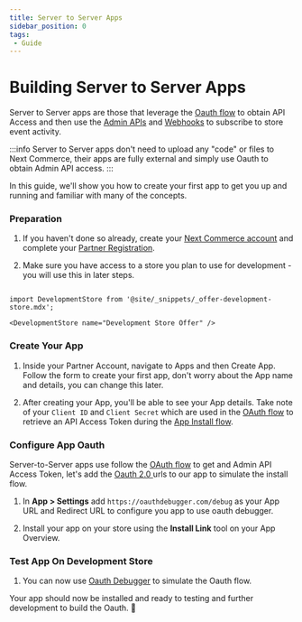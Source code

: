 ```yaml
---
title: Server to Server Apps
sidebar_position: 0
tags:
 - Guide
---
```


# Building Server to Server Apps

Server to Server apps are those that leverage the [Oauth flow](/apps/oauth/index.md) to obtain API Access and then use the [Admin APIs](/api/admin/index.md) and [Webhooks](/webhooks.md) to subscribe to store event activity.


:::info
Server to Server apps don't need to upload any "code" or files to Next Commerce, their apps are fully external and simply use Oauth to obtain Admin API access.
:::

In this guide, we'll show you how to create your first app to get you up and running and familiar with many of the concepts.

### Preparation

1. If you haven't done so already, create your [Next Commerce account](https://accounts.29next.com) and complete your [Partner Registration](https://accounts.29next.com/partners/).

2. Make sure you have access to a store you plan to use for development - you will use this in later steps.

```mdx-code-block

import DevelopmentStore from '@site/_snippets/_offer-development-store.mdx';

<DevelopmentStore name="Development Store Offer" />

```

### Create Your App

1. Inside your Partner Account, navigate to Apps and then Create App. Follow the form to create your first app, don't worry about the App name and details, you can change this later.

2. After creating your App, you'll be able to see your App details. Take note of your `Client ID` and `Client Secret` which are used in the [OAuth flow](/apps/oauth/index.md) to retrieve an API Access Token during the [App Install flow](/docs/apps/oauth/getting-started.md).


### Configure App Oauth

Server-to-Server apps use follow the [OAuth flow](/apps/oauth/index.md) to get and Admin API Access Token, let's add the [Oauth 2.0 <debugger/>](https://oauthdebugger.com/) urls to our app to simulate the install flow.

1. In **App > Settings** add `https://oauthdebugger.com/debug` as your App URL and Redirect URL to configure you app to use oauth debugger.

2. Install your app on your store using the **Install Link** tool on your App Overview.


### Test App On Development Store

1. You can now use [Oauth Debugger](https://oauthdebugger.com/) to simulate the Oauth flow.


Your app should now be installed and ready to testing and further development to build the Oauth. :raised_hands:
